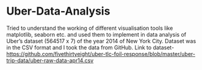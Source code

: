 # Uber-Data-Analysis
Tried to understand the working of different visualisation tools like matplotlib, seaborn etc. and used them to implement in data analysis of Uber’s dataset (564517 x 7) of the year 2014 of New York City. Dataset was in the CSV format and I took the data from GitHub.
Link to dataset- https://github.com/fivethirtyeight/uber-tlc-foil-response/blob/master/uber-trip-data/uber-raw-data-apr14.csv
